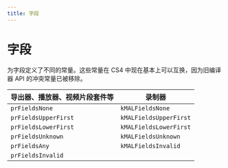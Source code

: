 ```yaml
---
title: 字段
---
```

# 字段

为字段定义了不同的常量。这些常量在 CS4 中现在基本上可以互换，因为旧编译器 API 的冲突常量已被移除。

| 导出器、播放器、视频片段套件等 | 录制器 |
| --- | --- |
| `prFieldsNone` | `kMALFieldsNone` |
| `prFieldsUpperFirst` | `kMALFieldsUpperFirst` |
| `prFieldsLowerFirst` | `kMALFieldsLowerFirst` |
| `prFieldsUnknown` | `kMALFieldsUnknown` |
| `prFieldsAny` | `kMALFieldsInvalid` |
| `prFieldsInvalid` | |
